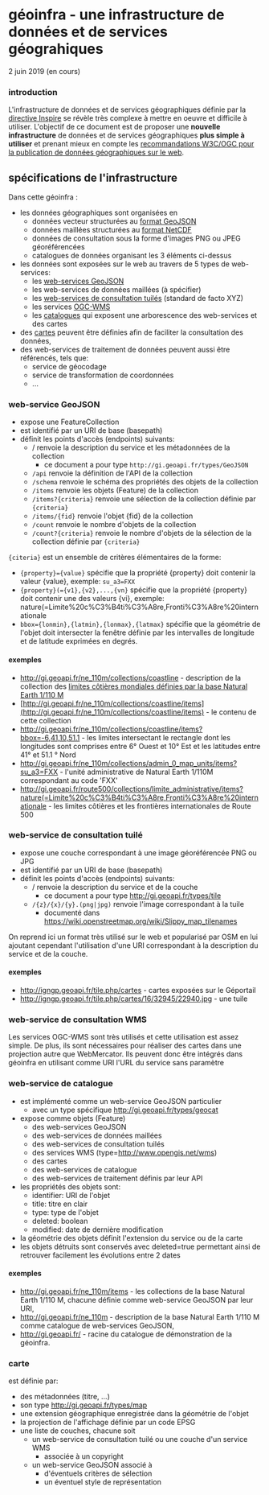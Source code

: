 # géoinfra - une infrastructure de données et de services géograhiques
2 juin 2019 (en cours)

### introduction

L'infrastructure de données et de services géographiques définie par la
[directive Inspire](https://eur-lex.europa.eu/eli/dir/2007/2/oj?locale=fr) se révèle très complexe à mettre en oeuvre
et difficile à utiliser.
L'objectif de ce document est de proposer une **nouvelle infrastructure** de données et de services géographiques 
**plus simple à utiliser** et prenant mieux en compte les
[recommandations W3C/OGC pour la publication de données géographiques sur le web](https://w3c.github.io/sdw/bp/).

## spécifications de l'infrastructure

Dans cette géoinfra :

  - les données géographiques sont organisées en
      - données vecteur structurées au [format GeoJSON](https://tools.ietf.org/html/rfc7946)
      - données maillées structurées au [format NetCDF](https://fr.wikipedia.org/wiki/NetCDF)
      - données de consultation sous la forme d'images PNG ou JPEG géoréférencées
      - catalogues de données organisant les 3 éléments ci-dessus
  - les données sont exposées sur le web au travers de 5 types de web-services:
      - les [web-services GeoJSON](#GeoJSON)
      - les web-services de données maillées (à spécifier)
      - les [web-services de consultation tuilés](#tile) (standard de facto XYZ)
      - les services [OGC-WMS](#wms)
      - les [catalogues](#geocat) qui exposent une arborescence des web-services et des cartes
  - des [cartes](#map) peuvent être définies afin de faciliter la consultation des données,
  - des web-services de traitement de données peuvent aussi être référencés, tels que:
      - service de géocodage
      - service de transformation de coordonnées
      - ...

### web-service GeoJSON<a id='GeoJSON'></a>

- expose une FeatureCollection
- est identifié par un URI de base (basepath)
- définit les points d'accès (endpoints) suivants:
  - / renvoie la description du service et les métadonnées de la collection
      - ce document a pour type `http://gi.geoapi.fr/types/GeoJSON`
  - `/api` renvoie la définition de l'API de la collection
  - `/schema` renvoie le schéma des propriétés des objets de la collection
  - `/items` renvoie les objets (Feature) de la collection
  - `/items?{criteria}` renvoie une sélection de la collection définie par `{criteria}`
  - `/items/{fid}` renvoie l'objet {fid} de la collection
  - `/count` renvoie le nombre d'objets de la collection
  - `/count?{criteria}` renvoie le nombre d'objets de la sélection de la collection définie par `{criteria}`

`{citeria}` est un ensemble de critères élémentaires de la forme:

  - `{property}={value}` spécifie que la propriété {property} doit contenir la valeur {value},
    exemple: `su_a3=FXX`
  - `{property}(={v1},{v2},...,{vn}` spécifie que la propriété {property} doit contenir une des valeurs {vi},
    exemple: nature(=Limite%20c%C3%B4ti%C3%A8re,Fronti%C3%A8re%20internationale
  - `bbox={lonmin},{latmin},{lonmax},{latmax}` spécifie que la géométrie de l'objet doit intersecter la fenêtre définie
    par les intervalles de longitude et de latitude exprimées en degrés.

#### exemples

- <http://gi.geoapi.fr/ne_110m/collections/coastline> - description de
  la collection des [limites côtières mondiales définies par la base Natural Earth 1/110 M](https://www.naturalearthdata.com/downloads/110m-physical-vectors/110m-coastline/)
- [http://gi.geoapi.fr/ne_110m/collections/coastline/items](http://gi.geoapi.fr/ne_110m/collections/coastline/items) - le contenu de cette collection
- <http://gi.geoapi.fr/ne_110m/collections/coastline/items?bbox=-6,41,10,51.1> - les limites intersectant le rectangle
  dont les longitudes sont comprises entre 6° Ouest et 10° Est et les latitudes entre 41° et 51.1 ° Nord
- <http://gi.geoapi.fr/ne_110m/collections/admin_0_map_units/items?su_a3=FXX> - l'unité administrative de Natural Earth 1/110M
  correspondant au code 'FXX'
- <http://gi.geoapi.fr/route500/collections/limite_administrative/items?nature(=Limite%20c%C3%B4ti%C3%A8re,Fronti%C3%A8re%20internationale> - les limites côtières et les frontières internationales de Route 500

### web-service de consultation tuilé<a id='tile'></a>

- expose une couche correspondant à une image géoréférencée PNG ou JPG
- est identifié par un URI de base (basepath)
- définit les points d'accès (endpoints) suivants:
  - / renvoie la description du service et de la couche
      - ce document a pour type http://gi.geoapi.fr/types/tile
  - `/{z}/{x}/{y}.(png|jpg)` renvoie l'image correspondant à la tuile
      - documenté dans https://wiki.openstreetmap.org/wiki/Slippy_map_tilenames

On reprend ici un format très utilisé sur le web et popularisé par OSM
en lui ajoutant cependant l'utilisation d'une URI correspondant à la description du service et de la couche.

#### exemples

- <http://igngp.geoapi.fr/tile.php/cartes> - cartes exposées sur le Géportail
- <http://igngp.geoapi.fr/tile.php/cartes/16/32945/22940.jpg> - une tuile

### web-service de consultation WMS<a id='wms'></a>

Les services OGC-WMS sont très utilisés et cette utilisation est assez simple.
De plus, ils sont nécessaires pour réaliser des cartes dans une projection autre que WebMercator.
Ils peuvent donc être intégrés dans géoinfra en utilisant comme URI l'URL du service sans paramètre

### web-service de catalogue<a id='geocat'></a>
- est implémenté comme un web-service GeoJSON particulier
  - avec un type spécifique http://gi.geoapi.fr/types/geocat
- expose comme objets (Feature)
  - des web-services GeoJSON
  - des web-services de données maillées
  - des web-services de consultation tuilés
  - des services WMS (type=http://www.opengis.net/wms)
  - des cartes
  - des web-services de catalogue
  - des web-services de traitement définis par leur API
- les propriétés des objets sont:
  - identifier: URI de l'objet
  - title: titre en clair
  - type: type de l'objet
  - deleted: boolean
  - modified: date de dernière modification
- la géométrie des objets définit l'extension du service ou de la carte
- les objets détruits sont conservés avec deleted=true permettant ainsi de retrouver facilement les évolutions entre 2 dates

#### exemples

- <http://gi.geoapi.fr/ne_110m/items> - les collections de la base Natural Earth 1/110 M,
  chacune définie comme web-service GeoJSON par leur URI,
- <http://gi.geoapi.fr/ne_110m> - description de la base Natural Earth 1/110 M comme catalogue de web-services GeoJSON,
- <http://gi.geoapi.fr/> - racine du catalogue de démonstration de la géoinfra.

### carte<a id='map'></a>
est définie par:

  - des métadonnées (titre, ...)
  - son type http://gi.geoapi.fr/types/map
  - une extension géographique enregistrée dans la géométrie de l'objet
  - la projection de l'affichage définie par un code EPSG
  - une liste de couches, chacune soit
    - un web-service de consultation tuilé ou une couche d'un service WMS
        - associée à un copyright
    - un web-service GeoJSON associé à
      - d'éventuels critères de sélection
      - un éventuel style de représentation
